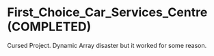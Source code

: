 # First_Choice_Car_Services_Centre (COMPLETED)

Cursed Project. Dynamic Array disaster but it worked for some reason.
